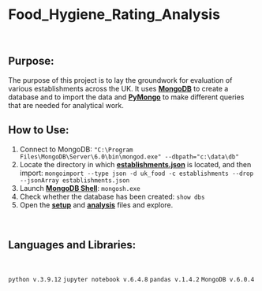# Food_Hygiene_Rating_Analysis
</br>

## Purpose:

  The purpose of this project is to lay the groundwork for evaluation of various establishments across the UK. It uses <a href= "https://www.mongodb.com"> <b>MongoDB</b></a> to create a database and to import the data and <a href= "https://pymongo.readthedocs.io/en/stable/"> <b>PyMongo</b></a> to make different queries that are needed for analytical work.

## How to Use:

1. Connect to MongoDB: `"C:\Program Files\MongoDB\Server\6.0\bin\mongod.exe" --dbpath="c:\data\db"`
2. Locate the directory in which <a href= "https://github.com/ericyang91/Food_Hygiene_Rating_Analysis/tree/main/Resources"> <b>establishments.json</b></a> is located, and then import: `mongoimport --type json -d uk_food -c establishments --drop --jsonArray establishments.json`
3. Launch <a href= "https://pymongo.readthedocs.io/en/stable/"> <b>MongoDB Shell</b></a>: `mongosh.exe`
4. Check whether the database has been created: `show dbs`
5. Open the <a href= "https://github.com/ericyang91/Food_Hygiene_Rating_Analysis/blob/main/NoSQL_setup_starter.ipynb"> <b>setup</b></a> and <a href= "https://github.com/ericyang91/Food_Hygiene_Rating_Analysis/blob/main/NoSQL_analysis_starter.ipynb"> <b>analysis</b></a> files and explore.
</br>

## Languages and Libraries:
</br>

`python v.3.9.12`
`jupyter notebook v.6.4.8`
`pandas v.1.4.2`
`MongoDB v.6.0.4`
